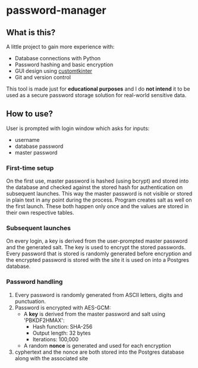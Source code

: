 # password-manager

## What is this?
A little project to gain more experience with:
- Database connections with Python
- Password hashing and basic encryption
- GUI design using [customtkinter](https://github.com/TomSchimansky/CustomTkinter)
- Git and version control

This tool is made just for **educational purposes** and I do **not intend** it to be used as a secure password storage solution for real-world sensitive data.

## How to use?

User is prompted with login window which asks for inputs:
- username
- database password
- master password

### First-time setup

On the first use, master password is hashed (using bcrypt) and stored into the database and checked against the stored hash for authentication on subsequent launches. This way the master password is not visible or stored in plain text in any point during the process. Program creates salt as well on the first launch. These both happen only once and the values are stored in their own respective tables.

### Subsequent launches

On every login, a key is derived from the user-prompted master password and the generated salt. The key is used to encrypt the stored passwords. Every password that is stored is randomly generated before encryption and the encrypted password is stored with the site it is used on into a Postgres database.

### Password handling

1. Every password is randomly generated from ASCII letters, digits and punctuation.
2. Password is encrypted with AES-GCM:
    - A **key** is derived from the master password and salt using 'PBKDF2HMAX':
      - Hash function: SHA-256
      - Output length: 32 bytes
      - Iterations: 100,000
    - A random **nonce** is generated and used for each encryption 
3. cyphertext and the nonce are both stored into the Postgres database along with the associated site




